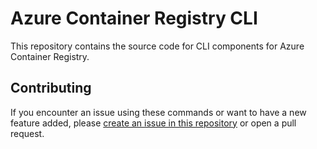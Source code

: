 # Azure Container Registry CLI

This repository contains the source code for CLI components for Azure Container Registry.

## Contributing

If you encounter an issue using these commands or want to have a new feature added, please [create an issue in this repository](https://github.com/AzureCR/acr-cli/issues) or open a pull request.